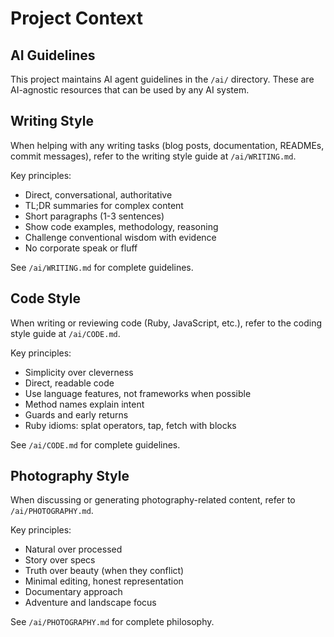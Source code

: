 # Project Context

## AI Guidelines
This project maintains AI agent guidelines in the `/ai/` directory. These are AI-agnostic resources that can be used by any AI system.

## Writing Style
When helping with any writing tasks (blog posts, documentation, READMEs, commit messages), refer to the writing style guide at `/ai/WRITING.md`.

Key principles:
- Direct, conversational, authoritative
- TL;DR summaries for complex content
- Short paragraphs (1-3 sentences)
- Show code examples, methodology, reasoning
- Challenge conventional wisdom with evidence
- No corporate speak or fluff

See `/ai/WRITING.md` for complete guidelines.

## Code Style
When writing or reviewing code (Ruby, JavaScript, etc.), refer to the coding style guide at `/ai/CODE.md`.

Key principles:
- Simplicity over cleverness
- Direct, readable code
- Use language features, not frameworks when possible
- Method names explain intent
- Guards and early returns
- Ruby idioms: splat operators, tap, fetch with blocks

See `/ai/CODE.md` for complete guidelines.

## Photography Style
When discussing or generating photography-related content, refer to `/ai/PHOTOGRAPHY.md`.

Key principles:
- Natural over processed
- Story over specs
- Truth over beauty (when they conflict)
- Minimal editing, honest representation
- Documentary approach
- Adventure and landscape focus

See `/ai/PHOTOGRAPHY.md` for complete philosophy.
